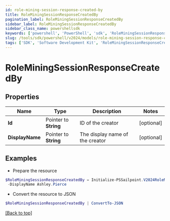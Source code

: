 ```yaml
---
id: role-mining-session-response-created-by
title: RoleMiningSessionResponseCreatedBy
pagination_label: RoleMiningSessionResponseCreatedBy
sidebar_label: RoleMiningSessionResponseCreatedBy
sidebar_class_name: powershellsdk
keywords: ['powershell', 'PowerShell', 'sdk', 'RoleMiningSessionResponseCreatedBy'] 
slug: /tools/sdk/powershell/v2024/models/role-mining-session-response-created-by
tags: ['SDK', 'Software Development Kit', 'RoleMiningSessionResponseCreatedBy']
---
```



# RoleMiningSessionResponseCreatedBy

## Properties

Name | Type | Description | Notes
------------ | ------------- | ------------- | -------------
**Id** |  Pointer to **String** | ID of the creator | [optional] 
**DisplayName** |  Pointer to **String** | The display name of the creator | [optional] 

## Examples

- Prepare the resource
```powershell
$RoleMiningSessionResponseCreatedBy = Initialize-PSSailpoint.V2024RoleMiningSessionResponseCreatedBy  -Id 2c918090761a5aac0176215c46a62d58 `
 -DisplayName Ashley.Pierce
```

- Convert the resource to JSON
```powershell
$RoleMiningSessionResponseCreatedBy | ConvertTo-JSON
```


[[Back to top]](#) 

